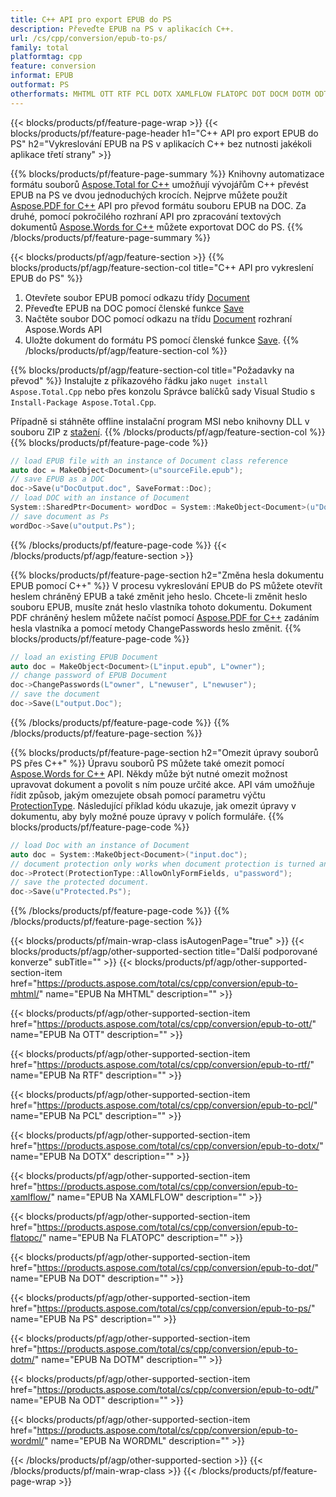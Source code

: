 ```yaml
---
title: C++ API pro export EPUB do PS
description: Převeďte EPUB na PS v aplikacích C++.
url: /cs/cpp/conversion/epub-to-ps/
family: total
platformtag: cpp
feature: conversion
informat: EPUB
outformat: PS
otherformats: MHTML OTT RTF PCL DOTX XAMLFLOW FLATOPC DOT DOCM DOTM ODT WORDML
---
```

{{< blocks/products/pf/feature-page-wrap >}}
{{< blocks/products/pf/feature-page-header h1="C++ API pro export EPUB do PS" h2="Vykreslování EPUB na PS v aplikacích C++ bez nutnosti jakékoli aplikace třetí strany" >}}

{{% blocks/products/pf/feature-page-summary %}}
Knihovny automatizace formátu souborů [Aspose.Total for C++](https://products.aspose.com/total/cpp/) umožňují vývojářům C++ převést EPUB na PS ve dvou jednoduchých krocích. Nejprve můžete použít [Aspose.PDF for C++](https://products.aspose.com/pdf/cpp/) API pro převod formátu souboru EPUB na DOC. Za druhé, pomocí pokročilého rozhraní API pro zpracování textových dokumentů [Aspose.Words for C++](https://products.aspose.com/words/cpp/) můžete exportovat DOC do PS. 
{{% /blocks/products/pf/feature-page-summary  %}}

{{< blocks/products/pf/agp/feature-section >}}
{{% blocks/products/pf/agp/feature-section-col title="C++ API pro vykreslení EPUB do PS" %}}
1. Otevřete soubor EPUB pomocí odkazu třídy [Document](https://reference.aspose.com/pdf/cpp/class/aspose.pdf.document)
2. Převeďte EPUB na DOC pomocí členské funkce [Save](https://reference.aspose.com/pdf/cpp/class/aspose.pdf.document#adb8061c585440fde49c1263e68837f01)
3. Načtěte soubor DOC pomocí odkazu na třídu [Document](https://reference.aspose.com/words/cpp/class/aspose.words.document) rozhraní Aspose.Words API
4. Uložte dokument do formátu PS pomocí členské funkce [Save](https://reference.aspose.com/words/cpp/class/aspose.words.document#save_stream_saveformat).
{{% /blocks/products/pf/agp/feature-section-col %}}

{{% blocks/products/pf/agp/feature-section-col title="Požadavky na převod" %}}
Instalujte z příkazového řádku jako ```nuget install Aspose.Total.Cpp``` nebo přes konzolu Správce balíčků sady Visual Studio s ```Install-Package Aspose.Total.Cpp```.

Případně si stáhněte offline instalační program MSI nebo knihovny DLL v souboru ZIP z [stažení](https://downloads.aspose.com/total/cpp).
{{% /blocks/products/pf/agp/feature-section-col %}}
{{% blocks/products/pf/feature-page-code %}}

```cpp
// load EPUB file with an instance of Document class reference
auto doc = MakeObject<Document>(u"sourceFile.epub");
// save EPUB as a DOC 
doc->Save(u"DocOutput.doc", SaveFormat::Doc); 
// load DOC with an instance of Document
System::SharedPtr<Document> wordDoc = System::MakeObject<Document>(u"DocOutput.doc");
// save document as Ps
wordDoc->Save(u"output.Ps");  
```

{{% /blocks/products/pf/feature-page-code %}}
{{< /blocks/products/pf/agp/feature-section >}}

{{% blocks/products/pf/feature-page-section  h2="Změna hesla dokumentu EPUB pomocí C++" %}}
V procesu vykreslování EPUB do PS můžete otevřít heslem chráněný EPUB a také změnit jeho heslo. Chcete-li změnit heslo souboru EPUB, musíte znát heslo vlastníka tohoto dokumentu. Dokument PDF chráněný heslem můžete načíst pomocí [Aspose.PDF for C++](https://products.aspose.com/pdf/cpp/) zadáním hesla vlastníka a pomocí metody ChangePasswords heslo změnit.
{{% blocks/products/pf/feature-page-code %}}

```cpp
// load an existing EPUB Document
auto doc = MakeObject<Document>(L"input.epub", L"owner");
// change password of EPUB Document
doc->ChangePasswords(L"owner", L"newuser", L"newuser");
// save the document
doc->Save(L"output.Doc");
```
{{% /blocks/products/pf/feature-page-code  %}}
{{% /blocks/products/pf/feature-page-section %}}

{{% blocks/products/pf/feature-page-section  h2="Omezit úpravy souborů PS přes C++" %}}
Úpravu souborů PS můžete také omezit pomocí [Aspose.Words for C++](https://products.aspose.com/words/cpp/) API. Někdy může být nutné omezit možnost upravovat dokument a povolit s ním pouze určité akce. API vám umožňuje řídit způsob, jakým omezujete obsah pomocí parametru výčtu [ProtectionType](https://reference.aspose.com/words/cpp/namespace/aspose.words#protectiontype). Následující příklad kódu ukazuje, jak omezit úpravy v dokumentu, aby byly možné pouze úpravy v polích formuláře.
{{% blocks/products/pf/feature-page-code %}}

```cpp
// load Doc with an instance of Document
auto doc = System::MakeObject<Document>("input.doc");
// document protection only works when document protection is turned and only editing in form fields is allowed.
doc->Protect(ProtectionType::AllowOnlyFormFields, u"password");
// save the protected document.
doc->Save(u"Protected.Ps");  
```
{{% /blocks/products/pf/feature-page-code  %}}
{{% /blocks/products/pf/feature-page-section %}}

{{< blocks/products/pf/main-wrap-class isAutogenPage="true" >}}
{{< blocks/products/pf/agp/other-supported-section title="Další podporované konverze" subTitle="" >}}
{{< blocks/products/pf/agp/other-supported-section-item href="https://products.aspose.com/total/cs/cpp/conversion/epub-to-mhtml/" name="EPUB Na MHTML" description="" >}}

{{< blocks/products/pf/agp/other-supported-section-item href="https://products.aspose.com/total/cs/cpp/conversion/epub-to-ott/" name="EPUB Na OTT" description="" >}}

{{< blocks/products/pf/agp/other-supported-section-item href="https://products.aspose.com/total/cs/cpp/conversion/epub-to-rtf/" name="EPUB Na RTF" description="" >}}

{{< blocks/products/pf/agp/other-supported-section-item href="https://products.aspose.com/total/cs/cpp/conversion/epub-to-pcl/" name="EPUB Na PCL" description="" >}}

{{< blocks/products/pf/agp/other-supported-section-item href="https://products.aspose.com/total/cs/cpp/conversion/epub-to-dotx/" name="EPUB Na DOTX" description="" >}}

{{< blocks/products/pf/agp/other-supported-section-item href="https://products.aspose.com/total/cs/cpp/conversion/epub-to-xamlflow/" name="EPUB Na XAMLFLOW" description="" >}}

{{< blocks/products/pf/agp/other-supported-section-item href="https://products.aspose.com/total/cs/cpp/conversion/epub-to-flatopc/" name="EPUB Na FLATOPC" description="" >}}

{{< blocks/products/pf/agp/other-supported-section-item href="https://products.aspose.com/total/cs/cpp/conversion/epub-to-dot/" name="EPUB Na DOT" description="" >}}

{{< blocks/products/pf/agp/other-supported-section-item href="https://products.aspose.com/total/cs/cpp/conversion/epub-to-ps/" name="EPUB Na PS" description="" >}}

{{< blocks/products/pf/agp/other-supported-section-item href="https://products.aspose.com/total/cs/cpp/conversion/epub-to-dotm/" name="EPUB Na DOTM" description="" >}}

{{< blocks/products/pf/agp/other-supported-section-item href="https://products.aspose.com/total/cs/cpp/conversion/epub-to-odt/" name="EPUB Na ODT" description="" >}}

{{< blocks/products/pf/agp/other-supported-section-item href="https://products.aspose.com/total/cs/cpp/conversion/epub-to-wordml/" name="EPUB Na WORDML" description="" >}}


{{< /blocks/products/pf/agp/other-supported-section >}}
{{< /blocks/products/pf/main-wrap-class >}}
{{< /blocks/products/pf/feature-page-wrap >}}
